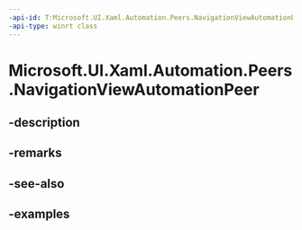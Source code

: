 ```yaml
---
-api-id: T:Microsoft.UI.Xaml.Automation.Peers.NavigationViewAutomationPeer
-api-type: winrt class
---
```


# Microsoft.UI.Xaml.Automation.Peers.NavigationViewAutomationPeer

<!--
public class NavigationViewAutomationPeer : Windows.UI.Xaml.Automation.Peers.FrameworkElementAutomationPeer
-->


## -description

## -remarks

## -see-also

## -examples


